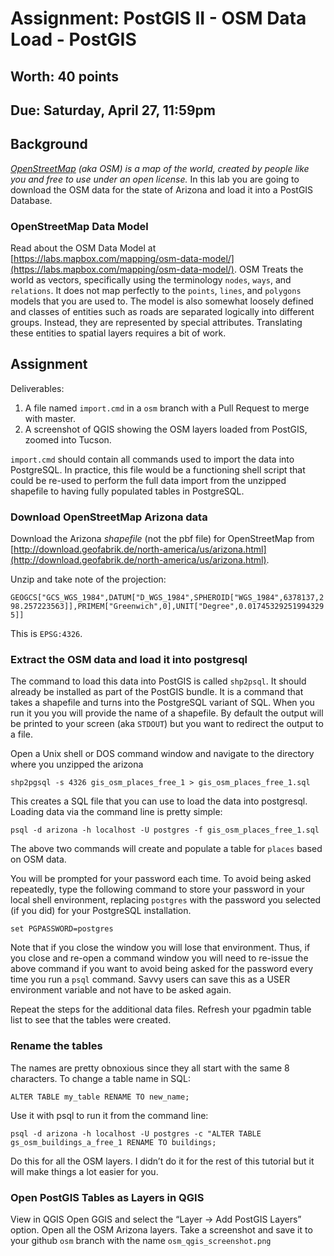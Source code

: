 # Assignment: PostGIS II - OSM Data Load - PostGIS
## Worth: 40 points
## Due: Saturday, April 27, 11:59pm

## Background
_[OpenStreetMap](https://www.openstreetmap.org) (aka OSM) is a map of the world, created by people like you and free to use under an open license._ In this lab you are going to download the OSM data for the state of Arizona and load it into a
PostGIS Database. 

### OpenStreetMap Data Model
Read about the OSM Data Model at [https://labs.mapbox.com/mapping/osm-data-model/](https://labs.mapbox.com/mapping/osm-data-model/). OSM Treats the world as vectors, specifically using the terminology `nodes`, `ways`, and `relations`. It does not 
map perfectly to the `points`, `lines`, and `polygons` models that you are used to. The model is also somewhat loosely defined and classes of entities such as roads are separated logically into different groups. Instead, they are represented by special attributes. Translating these entities to spatial layers requires a bit of work.

## Assignment
Deliverables: 

1) A file named `import.cmd` in a `osm` branch with a Pull Request to merge with master.
2) A screenshot of QGIS showing the OSM layers loaded from PostGIS, zoomed into Tucson.

`import.cmd` should contain all commands used to import the data into PostgreSQL. In practice,
this file would be a functioning shell script that could be re-used to perform the full data import from the 
unzipped shapefile to having fully populated tables in PostgreSQL.

### Download OpenStreetMap Arizona data

Download the Arizona _shapefile_ (not the pbf file) for OpenStreetMap from [http://download.geofabrik.de/north-america/us/arizona.html](http://download.geofabrik.de/north-america/us/arizona.html).

Unzip and take note of the projection:

```GEOGCS["GCS_WGS_1984",DATUM["D_WGS_1984",SPHEROID["WGS_1984",6378137,298.257223563]],PRIMEM["Greenwich",0],UNIT["Degree",0.017453292519943295]]```

This is `EPSG:4326`.

### Extract the OSM data and load it into postgresql

The command to load this data into PostGIS is called `shp2psql`. It should already be installed as part of the PostGIS bundle. It is a command that takes a shapefile and turns into the PostgreSQL variant of SQL. When you run it you
you will provide the name of a shapefile. By default the output will be printed to your screen (aka `STDOUT`)
but you want to redirect the output to a file. 

Open a Unix shell or DOS command window and navigate to the directory where you unzipped the arizona 


```
shp2pgsql -s 4326 gis_osm_places_free_1 > gis_osm_places_free_1.sql
```

This creates a SQL file that you can use to load the data into postgresql. Loading data via the command line is pretty simple:

```
psql -d arizona -h localhost -U postgres -f gis_osm_places_free_1.sql
```

The above two commands will create and populate a table for `places` based on OSM data. 

You will be prompted for your password each time. To avoid being asked repeatedly, type the following command to store
your password in your local shell environment, replacing `postgres` with the password you selected (if you did) for your
PostgreSQL installation.

```
set PGPASSWORD=postgres
```
Note that if you close the window you will lose that environment. Thus, if you close and re-open a command window you will
need to re-issue the above command if you want to avoid being asked for the password every time you run a `psql` command. Savvy users can save this as a USER environment variable and not have to be asked again.

Repeat the steps for the additional data files. Refresh your pgadmin table list to see that the tables were created.

### Rename the tables
The names are pretty obnoxious since they all start with the same 8 characters. To change a table name in SQL: 


```
ALTER TABLE my_table RENAME TO new_name;
```


Use it with psql to run it from the command line:


```
psql -d arizona -h localhost -U postgres -c "ALTER TABLE gs_osm_buildings_a_free_1 RENAME TO buildings;
```


Do this for all the OSM layers. I didn’t do it for the rest of this tutorial but it will make things a lot easier for you.


### Open PostGIS Tables as Layers in QGIS
View in QGIS
Open GGIS and select the “Layer -> Add PostGIS Layers” option. 
Open all the OSM Arizona layers. Take a screenshot and save it to your github `osm` branch with the name `osm_qgis_screenshot.png`
